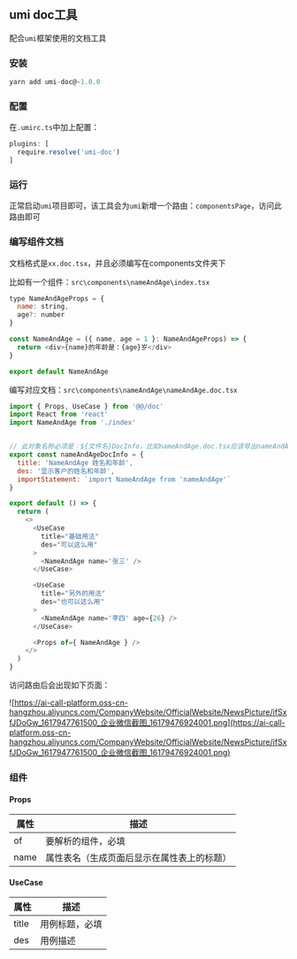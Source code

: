 ## umi doc工具

配合`umi`框架使用的文档工具


### 安装

```javascript
yarn add umi-doc@~1.0.0
```


### 配置

在`.umirc.ts`中加上配置：
```javascript
plugins: [
  require.resolve('umi-doc')
]
```


### 运行

正常启动`umi`项目即可，该工具会为`umi`新增一个路由：`componentsPage`，访问此路由即可


### 编写组件文档

文档格式是`xx.doc.tsx`，并且必须编写在components文件夹下

比如有一个组件：`src\components\nameAndAge\index.tsx`
```javascript
type NameAndAgeProps = {
  name: string,
  age?: number
}

const NameAndAge = ({ name, age = 1 }: NameAndAgeProps) => {
  return <div>{name}的年龄是：{age}岁</div>
}

export default NameAndAge
```
编写对应文档：`src\components\nameAndAge\nameAndAge.doc.tsx`

```javascript
import { Props, UseCase } from '@@/doc'
import React from 'react'
import NameAndAge from './index'


// 此对象名称必须是：${文件名}DocInfo，比如nameAndAge.doc.tsx应该导出nameAndAgeDocInfo
export const nameAndAgeDocInfo = {
  title: 'NameAndAge 姓名和年龄',
  des: '显示客户的姓名和年龄',
  importStatement: `import NameAndAge from 'nameAndAge'`
}

export default () => {
  return (
    <>
      <UseCase
        title="基础用法"
        des="可以这么用"
      >
        <NameAndAge name='张三' />
      </UseCase>

      <UseCase
        title="另外的用法"
        des="也可以这么用"
      >
        <NameAndAge name='李四' age={26} />
      </UseCase>

      <Props of={ NameAndAge } />
    </>
  )
}
```

访问路由后会出现如下页面：

![https://ai-call-platform.oss-cn-hangzhou.aliyuncs.com/CompanyWebsite/OfficialWebsite/NewsPicture/ifSxfJDoGw_1617947761500_企业微信截图_16179476924001.png](https://ai-call-platform.oss-cn-hangzhou.aliyuncs.com/CompanyWebsite/OfficialWebsite/NewsPicture/ifSxfJDoGw_1617947761500_企业微信截图_16179476924001.png)

### 组件

#### Props
|  属性   | 描述  |
|  ----  | ----  |
| of  | 要解析的组件，必填 |
| name  | 属性表名（生成页面后显示在属性表上的标题） |

#### UseCase
|  属性   | 描述  |
|  ----  | ----  |
| title  | 用例标题，必填 |
| des  | 用例描述 |
